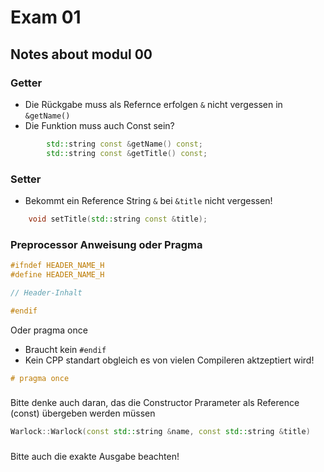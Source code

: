 # Exam 01 

## Notes about modul 00 

### Getter 
- Die Rückgabe muss als Refernce erfolgen `&` nicht vergessen in `&getName()`
- Die Funktion muss auch Const sein? 

```cpp
        std::string const &getName() const;
        std::string const &getTitle() const;
```

### Setter 
- Bekommt ein Reference String `&` bei `&title` nicht vergessen!

```cpp
    void setTitle(std::string const &title);
```

### Preprocessor Anweisung oder Pragma 
```cpp
#ifndef HEADER_NAME_H
#define HEADER_NAME_H

// Header-Inhalt

#endif
```

Oder pragma once  
- Braucht kein `#endif`
- Kein CPP standart obgleich es von vielen Compileren aktzeptiert wird! 

```cpp
# pragma once
```

### 
Bitte denke auch daran, das die Constructor Prarameter als Reference (const) übergeben werden müssen

```cpp
Warlock::Warlock(const std::string &name, const std::string &title)
```

### 
Bitte auch die exakte Ausgabe beachten! 


